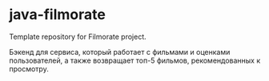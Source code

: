# java-filmorate
Template repository for Filmorate project.

   Бэкенд для сервиса, который работает с фильмами и оценками пользователей, а также возвращает топ-5 фильмов, рекомендованных к просмотру. 
   
 
